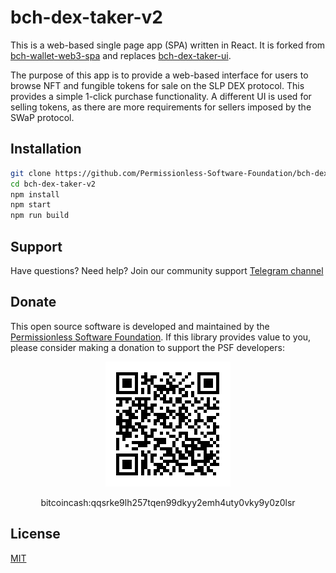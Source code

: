 # bch-dex-taker-v2

This is a web-based single page app (SPA) written in React. It is forked from [bch-wallet-web3-spa](https://github.com/Permissionless-Software-Foundation/bch-wallet-web3-spa) and replaces [bch-dex-taker-ui](https://github.com/Permissionless-Software-Foundation/bch-dex-taker-ui).

The purpose of this app is to provide a web-based interface for users to browse NFT and fungible tokens for sale on the SLP DEX protocol. This provides a simple 1-click purchase functionality. A different UI is used for selling tokens, as there are more requirements for sellers imposed by the SWaP protocol.

## Installation
```bash
git clone https://github.com/Permissionless-Software-Foundation/bch-dex-taker-v2
cd bch-dex-taker-v2
npm install
npm start
npm run build
```

## Support

Have questions? Need help? Join our community support
[Telegram channel](https://t.me/bch_js_toolkit)

## Donate

This open source software is developed and maintained by the [Permissionless Software Foundation](https://psfoundation.cash). If this library provides value to you, please consider making a donation to support the PSF developers:

<div align="center">
<img src="./img/donation-qr.png" />
<p>bitcoincash:qqsrke9lh257tqen99dkyy2emh4uty0vky9y0z0lsr</p>
</div>

## License
[MIT](./LICENSE.md)
